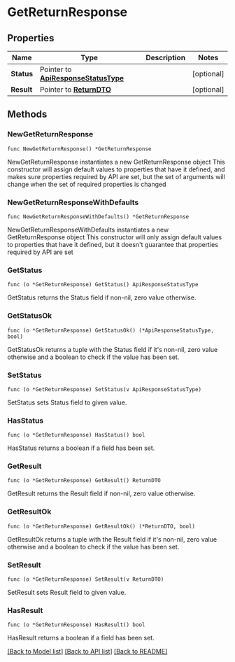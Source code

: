 # GetReturnResponse

## Properties

Name | Type | Description | Notes
------------ | ------------- | ------------- | -------------
**Status** | Pointer to [**ApiResponseStatusType**](ApiResponseStatusType.md) |  | [optional] 
**Result** | Pointer to [**ReturnDTO**](ReturnDTO.md) |  | [optional] 

## Methods

### NewGetReturnResponse

`func NewGetReturnResponse() *GetReturnResponse`

NewGetReturnResponse instantiates a new GetReturnResponse object
This constructor will assign default values to properties that have it defined,
and makes sure properties required by API are set, but the set of arguments
will change when the set of required properties is changed

### NewGetReturnResponseWithDefaults

`func NewGetReturnResponseWithDefaults() *GetReturnResponse`

NewGetReturnResponseWithDefaults instantiates a new GetReturnResponse object
This constructor will only assign default values to properties that have it defined,
but it doesn't guarantee that properties required by API are set

### GetStatus

`func (o *GetReturnResponse) GetStatus() ApiResponseStatusType`

GetStatus returns the Status field if non-nil, zero value otherwise.

### GetStatusOk

`func (o *GetReturnResponse) GetStatusOk() (*ApiResponseStatusType, bool)`

GetStatusOk returns a tuple with the Status field if it's non-nil, zero value otherwise
and a boolean to check if the value has been set.

### SetStatus

`func (o *GetReturnResponse) SetStatus(v ApiResponseStatusType)`

SetStatus sets Status field to given value.

### HasStatus

`func (o *GetReturnResponse) HasStatus() bool`

HasStatus returns a boolean if a field has been set.

### GetResult

`func (o *GetReturnResponse) GetResult() ReturnDTO`

GetResult returns the Result field if non-nil, zero value otherwise.

### GetResultOk

`func (o *GetReturnResponse) GetResultOk() (*ReturnDTO, bool)`

GetResultOk returns a tuple with the Result field if it's non-nil, zero value otherwise
and a boolean to check if the value has been set.

### SetResult

`func (o *GetReturnResponse) SetResult(v ReturnDTO)`

SetResult sets Result field to given value.

### HasResult

`func (o *GetReturnResponse) HasResult() bool`

HasResult returns a boolean if a field has been set.


[[Back to Model list]](../README.md#documentation-for-models) [[Back to API list]](../README.md#documentation-for-api-endpoints) [[Back to README]](../README.md)


